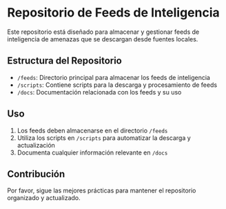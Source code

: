 # Repositorio de Feeds de Inteligencia

Este repositorio está diseñado para almacenar y gestionar feeds de inteligencia de amenazas que se descargan desde fuentes locales.

## Estructura del Repositorio

- `/feeds`: Directorio principal para almacenar los feeds de inteligencia
- `/scripts`: Contiene scripts para la descarga y procesamiento de feeds
- `/docs`: Documentación relacionada con los feeds y su uso

## Uso

1. Los feeds deben almacenarse en el directorio `/feeds`
2. Utiliza los scripts en `/scripts` para automatizar la descarga y actualización
3. Documenta cualquier información relevante en `/docs`

## Contribución

Por favor, sigue las mejores prácticas para mantener el repositorio organizado y actualizado.